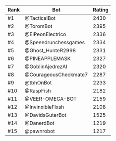 Rank|Bot|Rating
---|---|---
#1|@TacticalBot|2430
#2|@ToromBot|2395
#3|@ElPeonElectrico|2336
#4|@Speeedrunchessgames|2334
#5|@Ghost_HunteR2998|2331
#6|@PINEAPPLEMASK|2327
#7|@GoblinAjedrezAI|2320
#8|@CourageousCheckmate7|2287
#9|@tbhOnBot|2233
#10|@RaspFish|2182
#11|@VEER-OMEGA-BOT|2159
#12|@InvinxibleFlxsh|2108
#13|@DavidsGuterBot|1525
#14|@DanerdBot|1219
#15|@pawnrobot|1217
